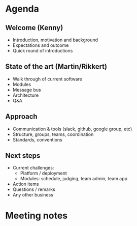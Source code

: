 # Agenda

## Welcome (Kenny)
* Introduction, motivation and background
* Expectations and outcome
* Quick round of introductions

## State of the art (Martin/Rikkert)
* Walk through of current software
* Modules
* Message bus 
* Architecture 
* Q&A

## Approach
* Communication & tools (slack, github, google group, etc)
* Structure, groups, teams, coordination
* Standards, conventions

## Next steps
* Current challenges: 
  * Platform / deployment
  * Modules: schedule, judging, team admin, team app
* Action items
* Questions / remarks
* Any other business

# Meeting notes
